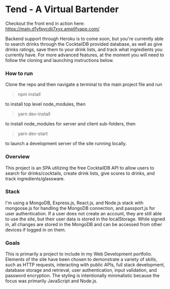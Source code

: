 # Tend - A Virtual Bartender

Checkout the front end in action here: https://main.d1yfpycdii7xyx.amplifyapp.com/

Backend support through Heroku is to come soon, but you're currently able to search drinks through the CocktailDB provided database, as well as give drinks ratings, save them to your drink lists, and track what ingredients you currently have.
For more advanced features, at the moment you will need to follow the cloning and launching instructions below.

### How to run
Clone the repo and then navigate a terminal to the main project file and run
> npm install

to install top level node_modules, then
> yarn dev-install

to install node_modules for server and client sub-folders, then
> yarn dev-start

to launch a development server of the site running locally.

### Overview
This project is an SPA utilizing the free CocktailDB API to allow users to search for drinks/cocktails, create drink lists, give scores to drinks, and track ingredients/glassware.

### Stack
I'm using a MongoDB, Express.js, React.js, and Node.js stack with mongoose.js for handling the MongoDB connection, and passport.js for user authentication. If a user does not create an account, they are still able to use the site, but their user data is stored in the localStorage. While signed in, all changes are stored in the MongoDB and can be accessed from other devices if logged in on them.

### Goals
This is primarily a project to include in my Web Development portfolio. Elements of the site have been chosen to demonstrate a variety of skills, such as HTTP requests, interacting with public APIs, full stack development, database storage and retrieval, user authentication, input validation, and password encryption. The styling is intentionally minimalistic because the focus was primarily JavaScript and Node.js.
